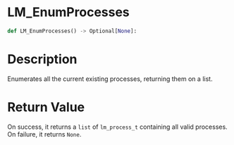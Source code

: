 # LM_EnumProcesses

```python
def LM_EnumProcesses() -> Optional[None]:
```

# Description

Enumerates all the current existing processes, returning them on a list.

#  Return Value

On success, it returns a `list` of `lm_process_t` containing all valid processes. On failure, it returns `None`.

